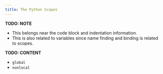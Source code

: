 ```yaml
---
title: The Python Scopes
---
```

**TODO: NOTE**

*   This belongs near the code block and indentation information.
*   This is also related to variables since name finding and binding is related to scopes.

**TODO: CONTENT**

*   `global`
*   `nonlocal`